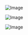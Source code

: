 
![Image](https://github.com/user-attachments/assets/42eb87f9-d6c1-4e6c-b136-9936b22556c2)








![Image](https://github.com/user-attachments/assets/15c28a67-84be-4f95-9781-854dc6fdb48d)




![Image](https://github.com/user-attachments/assets/1f982a78-320c-4af9-a8bc-82ab98375ab6)
